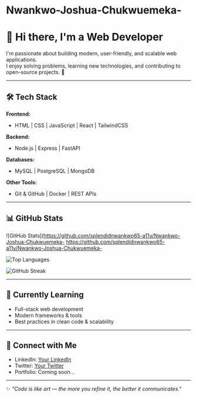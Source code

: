 # Nwankwo-Joshua-Chukwuemeka-
# 👋 Hi there, I'm a Web Developer  

I'm passionate about building modern, user-friendly, and scalable web applications.  
I enjoy solving problems, learning new technologies, and contributing to open-source projects. 🚀  

---

## 🛠️ Tech Stack  

**Frontend:**  
- HTML | CSS | JavaScript | React | TailwindCSS  

**Backend:**  
- Node.js | Express | FastAPI  

**Databases:**  
- MySQL | PostgreSQL | MongoDB  

**Other Tools:**  
- Git & GitHub | Docker | REST APIs  

---

## 📊 GitHub Stats  

![GitHub Stats](https://github.com/splendidnwankwo65-a11y/Nwankwo-Joshua-Chukwuemeka- https://github.com/splendidnwankwo65-a11y/Nwankwo-Joshua-Chukwuemeka- 

![Top Languages](https://github.com/splendidnwankwo65-a11y/Nwankwo-Joshua-Chukwuemeka-)  

![GitHub Streak](https://github-readme-streak-stats.herokuapp.com/?user=Joshua_YOUR_GITHUB_USERNAME&theme=tokyonight)  

---

## 🌱 Currently Learning  
- Full-stack web development  
- Modern frameworks & tools  
- Best practices in clean code & scalability  

---

## 🤝 Connect with Me  
- LinkedIn: [Your LinkedIn](https://www.linkedin.com/in/joshua-nwankwo-088174385?utm_source=share&utm_campaign=share_via&utm_content=profile&utm_medium=android_app)  
- Twitter: [Your Twitter](https://x.com/JoshuaNwa3363?t=jnsUvd0-le9M4UtYdGD46Q&s=08)  
- Portfolio: Coming soon...  

---

✨ _"Code is like art — the more you refine it, the better it communicates."_
